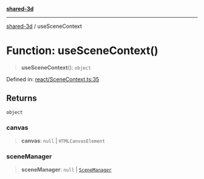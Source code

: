 [**shared-3d**](../README.md)

***

[shared-3d](../globals.md) / useSceneContext

# Function: useSceneContext()

> **useSceneContext**(): `object`

Defined in: [react/SceneContext.ts:35](https://github.com/ysordo/shared-3d/blob/79ab5be25ff066438316798d0d17f916ea9f1fbf/src/react/SceneContext.ts#L35)

## Returns

`object`

### canvas

> **canvas**: `null` \| `HTMLCanvasElement`

### sceneManager

> **sceneManager**: `null` \| [`SceneManager`](../classes/SceneManager.md)
